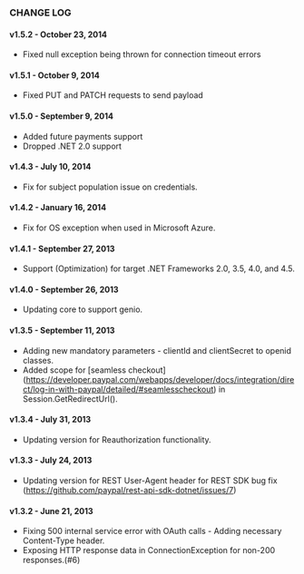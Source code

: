 ### CHANGE LOG

#### v1.5.2 - October 23, 2014

  * Fixed null exception being thrown for connection timeout errors

#### v1.5.1 - October 9, 2014

  * Fixed PUT and PATCH requests to send payload

#### v1.5.0 - September 9, 2014

  * Added future payments support
  * Dropped .NET 2.0 support

#### v1.4.3 - July 10, 2014

  * Fix for subject population issue on credentials.

#### v1.4.2 - January 16, 2014

  * Fix for OS exception when used in Microsoft Azure.

#### v1.4.1 - September 27, 2013

  * Support (Optimization) for target .NET Frameworks 2.0, 3.5, 4.0, and 4.5.

#### v1.4.0 - September 26, 2013

  * Updating core to support genio.

#### v1.3.5 - September 11, 2013

  * Adding new mandatory parameters - clientId and clientSecret to openid classes.
  * Added scope for [seamless checkout] (https://developer.paypal.com/webapps/developer/docs/integration/direct/log-in-with-paypal/detailed/#seamlesscheckout) in Session.GetRedirectUrl().

#### v1.3.4 - July 31, 2013

  * Updating version for Reauthorization functionality.

#### v1.3.3 - July 24, 2013

  * Updating version for REST User-Agent header for REST SDK bug fix (https://github.com/paypal/rest-api-sdk-dotnet/issues/7) 

#### v1.3.2 - June 21, 2013

  * Fixing 500 internal service error with OAuth calls - Adding necessary Content-Type header.
  * Exposing HTTP response data in ConnectionException for non-200 responses.(#6)

